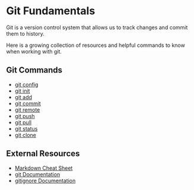 # Git Fundamentals

Git is a version control system that allows us to track changes and commit them to history.

Here is a growing collection of resources and helpful commands to know when working with git.

## Git Commands
 - [git config](./commands/Config.md)
 - [git init](./commands/Init.md)
 - [git add](./commands/Add.md)
 - [git commit](./commands/Commit.md)
 - [git remote](./commands/Remote.md)
 - [git push](./commands/Push.md)
 - [git pull](./commands/Pull.md)
 - [git status](./commands/Status.md)
 - [git clone](./commands/Clone.md)

## External Resources
 - [Markdown Cheat Sheet](https://www.markdownguide.org/cheat-sheet/)
 - [git Documentation](https://git-scm.com/docs)
 - [gitignore Documentation](https://git-scm.com/book/en/v2/Git-Branching-Branches-in-a-Nutshell)